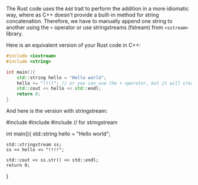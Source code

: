  The Rust code uses the `Add` trait to perform the addition in a more idiomatic way, where as C++ doesn't provide a built-in method for string concatenation. Therefore, we have to manually append one string to another using the `+` operator or use stringstreams (fstream) from `<sstream>` library.

Here is an equivalent version of your Rust code in C++:
```c++
#include <iostream>
#include <string>

int main(){
    std::string hello = "Hello world";
    hello += "!!!!"; // or you can use the + operator, but it will create a new object and old one will be lost.
    std::cout << hello << std::endl;
    return 0;
}
```
And here is the version with stringstream:

#include <iostream>
#include <string>
#include <sstream> // for stringstream

int main(){
    std::string hello = "Hello world";
    
    std::stringstream ss;
    ss << hello << "!!!!";

    std::cout << ss.str() << std::endl;
    return 0;
}
